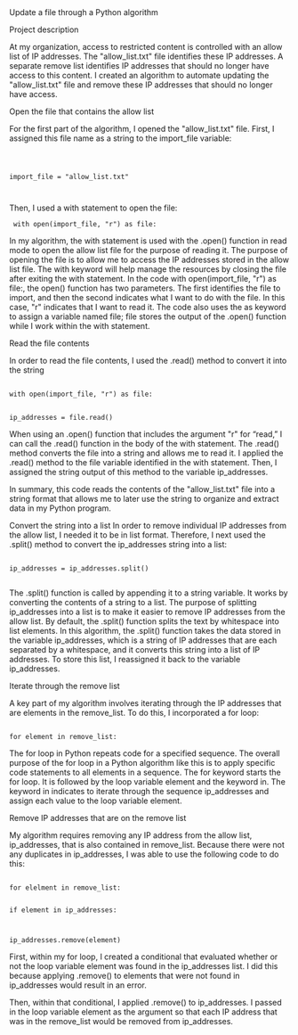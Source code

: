 ##
Update a file through a Python algorithm

Project description

At my organization, access to restricted content is controlled with an allow list of IP addresses. The "allow_list.txt" file identifies these IP addresses. A separate remove list identifies IP addresses that should no longer have access to this content. I created an algorithm to automate updating the "allow_list.txt" file and remove these IP addresses that should no longer have access. 

Open the file that contains the allow list

For the first part of the algorithm, I opened the "allow_list.txt" file. First, I assigned this file name as a string to the import_file variable:

[Assign import_file to the name of the file]:#

<code>

import_file = "allow_list.txt"

</code>


Then, I used a with statement to open the file:

[with statement to read in the initial contents of the file]:#
<code>
with open(import_file, "r") as file:
</code>

 

In my algorithm, the with statement is used with the .open() function in read mode to open the allow list file for the purpose of reading it. The purpose of opening the file is to allow me to access the IP addresses stored in the allow list file. The with keyword will help manage the resources by closing the file after exiting the with statement. In the code with open(import_file, "r") as file:, the open() function has two parameters. The first identifies the file to import, and then the second indicates what I want to do with the file. In this case, "r" indicates that I want to read it. The code also uses the as keyword to assign a variable named file; file stores the output of the .open() function while I work within the with statement.

Read the file contents

In order to read the file contents, I used the .read() method to convert it into the string

<code>
with open(import_file, "r") as file:

ip_addresses = file.read()
</code>

When using an .open() function that includes the argument "r" for “read,” I can call the .read() function in the body of the with statement. The .read() method converts the file into a string and allows me to read it. I applied the .read() method to the file variable identified in the with statement. Then, I assigned the string output of this method to the variable ip_addresses. 

In summary, this code reads the contents of the "allow_list.txt" file into a string format that allows me to later use the string to organize and extract data in my Python program.


Convert the string into a list
In order to remove individual IP addresses from the allow list, I needed it to be in list format. Therefore, I next used the .split() method to convert the ip_addresses string into a list:


[use split() to carry out the conversion]:#

 <code>
ip_addresses = ip_addresses.split()
 </code>


The .split() function is called by appending it to a string variable. It works by converting the contents of a string to a list. The purpose of splitting ip_addresses into a list is to make it easier to remove IP addresses from the allow list. By default, the .split() function splits the text by whitespace into list elements. In this algorithm, the .split() function takes the data stored in the variable ip_addresses, which is a string of IP addresses that are each separated by a whitespace, and it converts this string into a list of IP addresses. To store this list, I reassigned it back to the variable ip_addresses. 

Iterate through the remove list

A key part of my algorithm involves iterating through the IP addresses that are elements in the remove_list. To do this, I incorporated a for loop:

<code>
for element in remove_list:
</code>

The for loop in Python repeats code for a specified sequence. The overall purpose of the for loop in a Python algorithm like this is to apply specific code statements to all elements in a sequence. The for keyword starts the for loop. It is followed by the loop variable element and the keyword in. The keyword in indicates to iterate through the sequence ip_addresses and assign each value to the loop variable element. 


Remove IP addresses that are on the remove list

My algorithm requires removing any IP address from the allow list, ip_addresses, that is also contained in remove_list.  Because there were not any duplicates in ip_addresses, I was able to use the following code to do this:

<code>
for elelment in remove_list:


 if element in ip_addresses:

 ip_addresses.remove(element)
</code>

First, within my for loop, I created a conditional that evaluated whether or not the loop variable element was found in the ip_addresses list. I did this because applying .remove() to elements that were not found in ip_addresses would result in an error. 

Then, within that conditional, I applied .remove() to ip_addresses. I passed in the loop variable element as the argument so that each IP address that was in the remove_list would be removed from ip_addresses.